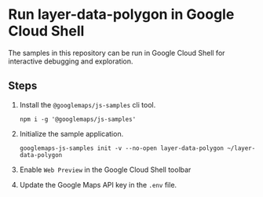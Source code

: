 # Run layer-data-polygon in Google Cloud Shell

The samples in this repository can be run in Google Cloud Shell for interactive debugging and exploration.

## Steps

1. Install the `@googlemaps/js-samples` cli tool.

    ```
    npm i -g '@googlemaps/js-samples'
    ```
1. Initialize the sample application. 
    ```
    googlemaps-js-samples init -v --no-open layer-data-polygon ~/layer-data-polygon
    ```
1. Enable `Web Preview` in the Google Cloud Shell toolbar
1. Update the Google Maps API key in the `.env` file.
